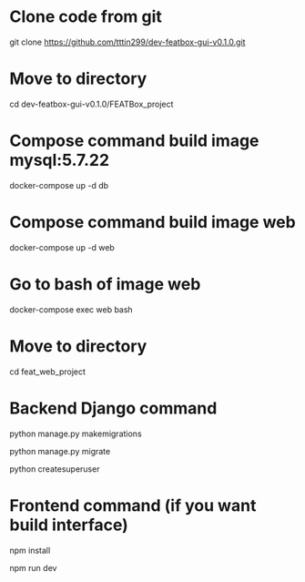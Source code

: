 # Clone code from git
git clone https://github.com/tttin299/dev-featbox-gui-v0.1.0.git

# Move to directory
cd dev-featbox-gui-v0.1.0/FEATBox_project

# Compose command build image mysql:5.7.22
docker-compose up -d db

# Compose command build image web
docker-compose up -d web

# Go to bash of image web
docker-compose exec web bash

# Move to directory
cd feat_web_project

# Backend Django command
python manage.py makemigrations

python manage.py migrate

python createsuperuser

# Frontend command (if you want build interface)
npm install 

npm run dev
